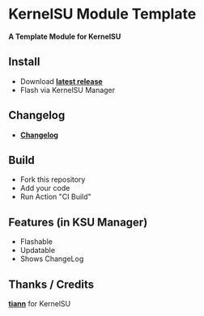 # KernelSU Module Template

**A Template Module for KernelSU**

## Install
- Download **[latest release](https://github.com/SchweGELBin/KernelSU-Module-Template/releases/latest/download/KSU-Template.zip)**
- Flash via KernelSU Manager

## Changelog
- **[Changelog](https://github.com/SchweGELBin/KernelSU-Module-Template/blob/master/CHANGELOG.md)**

## Build
- Fork this repository
- Add your code
- Run Action "CI Build"

## Features (in KSU Manager)
- Flashable
- Updatable
- Shows ChangeLog

## Thanks / Credits
**[tiann](https://github.com/tiann)** for KernelSU
